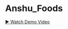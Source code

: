 # Anshu_Foods

[▶️ Watch Demo Video]([https://drive.google.com/yourlink](https://drive.google.com/file/d/1Gz3s9w1ypGYBWPDbCIflANCoL2j-Dt2m/view?usp=drive_link))  
